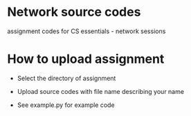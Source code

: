 # Network source codes
assignment codes for CS essentials - network sessions

# How to upload assignment

* Select the directory of assignment

* Upload source codes with file name describing your name

* See example.py for example code
